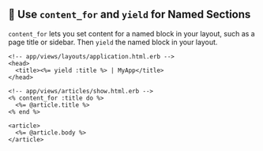 ## 🧩 Use `content_for` and `yield` for Named Sections

`content_for` lets you set content for a named block in your layout, such as a page title or sidebar. Then `yield` the named block in your layout.

```erb
<!-- app/views/layouts/application.html.erb -->
<head>
  <title><%= yield :title %> | MyApp</title>
</head>

<!-- app/views/articles/show.html.erb -->
<% content_for :title do %>
  <%= @article.title %>
<% end %>

<article>
  <%= @article.body %>
</article>
```